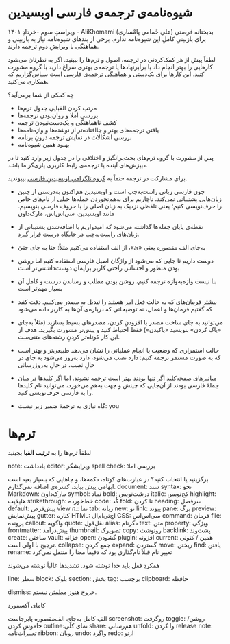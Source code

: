 # شیوه‌نامه‌ی ترجمه‌ی فارسی اوبسیدین
ویراستِ سوم -خردادِ ۱۴۰۱ - AliKhomami (علیِ خُمامیِ پامْساری)
بدبختانه فرصتي برای بازبینیِ کاملِ این شیوه‌نامه ندارم. برخی از بندهای شیوه‌نامه نیاز به بازبینی و هماهنگی با ویرایشِ دومِ ترجمه دارند.

لطفاً پیش از هر کمک‌کردنی در ترجمه، اصول و ترم‌ها را ببینید. اگر به نظرتان می‌شود کارهایی را بهتر انجام داد یا برابرنهادها یا ترجمه‌ی بهتری سراغ دارید با گروه مشورت کنید. این کارها برای یک‌دستی و هماهنگی ترجمه‌ی فارسی است سپاس‌گزاریم که همکاری می‌کنید.


چه کمکی از شما برمی‌آید؟
- مرتب کردن الفباییِ جدول ترم‌ها
- بررسی املا و روان‌بودن ترجمه‌ها
- کشف ناهماهنگی و یک‌دست‌نبودن ترجمه
- یافتن ترجمه‌های بهتر و جاافتاده‌تر از نوشته‌ها و واژه‌نامه‌ها
- بررسی اشکالات در نمایش ترجمه درونِ برنامه
- بهبود همین شیوه‌نامه

پس از مشورت با گروه ترم‌های بحث‌برانگیز و اختلافی را در جدول زیر وارد کنید تا در دبیزش‌های آینده یا ترجمه‌ی رابط کاربری یاری‌گر ما باشد.


برای مشارکت در ترجمه حتماً به [گروهِ تلگرامیِ اوبسیدینِ فارسی](https://t.me/obsdfa) بپیوندید.
- چون فارسی زبانی راست‌به‌چپ است و اوبسیدین هم‌اکنون به‌درستی از چنین زبان‌هایی پشتیبانی نمی‌کند، ناچاریم برای به‌هم‌نخوردن جمله‌ها خیلی از نام‌های خاص را حرف‌نویسی کنیم؛ یعنی تلفظي نزدیک به زبان اصلی را با حروف فارسی بنویسیم. مانند اوبسیدین، سی‌اس‌اس، مارک‌داون
- نقطه‌ی پایان جمله‌ها گذاشته می‌شود که امیدواریم با اضافه‌شدن پشتیبانی از زبان‌های راست‌به‌چپ در جایگاه درست قرار گیرد.
- به‌جای الف مقصوره یعنی «یٰ»، از الف استفاده می‌کنیم مثلاً: حتا به جای حتیٰ
- دوست داریم تا جایی که می‌شود از واژگان اصیل فارسی استفاده کنیم اما روشن بودن منظور و احساس راحتی کاربر برایمان دوست‌داشتنی‌تر است 
- بنا نیست واژه‌به‌واژه ترجمه کنیم، روشن بودن مطلب و رساندن درست و کامل آن بسیار مهم‌تر است
-  بیشتر فرمان‌های که به حالت فعل امر هستند را تبدیل به مصدر می‌کنیم. دقت کنید که گفتیم فرمان‌ها و اعمال، نه توضیحاتی که درباره‌ی آن‌ها به کاربر داده می‌شود
- می‌توانید به جای ساخت مصدر با افزودنِ کردن، مصدرهای بسیط بسازید (مثلاً به‌جای «پاک کردن» بنویسید «پاکیدن») فقط احتیاط کنید و پیش‌تر مشورت بگیرید. هدف از این کار کوتاه‌تر کردنِ رشته‌های متنی‌ست.
- حالت استمراری که وضعیت یا انجام عملیاتی را نشان می‌دهد طبیعی‌تر و بهتر است که به صورت مستمر ترجمه کنیم: دارد نصب می‌شود، دارد به‌روز می‌شود به جای در حالِ نصب، در حالِ به‌روزرسانی
- میانبرهای صفحه‌کلید اگر تنها بودند بهتر است ترجمه نشوند. اما اگر کلیدها در میان جملهٔ فارسی بودند از آن‌جایی که چینش و جهت به‌هم می‌خورد، می‌توانید نام کلیدها را به فارسی حرف‌نویسی کنید.

- گاه نیازی به ترجمهٔ ضمیر زیر نیست:
 you

# ترم‌ها

لطفاً ترم‌ها را به **ترتیب الفبا** بچینید




note: یادداشت
editor: ویرایشگر
spell check: بررسیِ املا

برگزینید یا انتخاب کنید؟
در عبارت‌های کوتاه، دکمه‌ها، و جاهایی که بسیار بعید است ابهامی پیش بیاید، کسره‌ی اضافه نمی‌گذارم.
document: سند
syntax: نحو
Markdown: مارک‌داون
symbol: نماد
bold: درشت‌نویس
italic: کج‌نویس
highlight: هایلایت
strikethrough: خط‌خورده
code: کُد
fold:  تا کردن
heading: سرفصل
default: پیش‌فرض
view *n.*: نما
tab: زبانه
new: نو
link: پیوند
pane: برگ
preview: پیش‌نمایش
gutter: کناره
HTML: اچ‌تی‌ام‌ال
CSS: سی‌اس‌اس
command: فرمان
file: پرونده
callout: واگویه
quote: نقل‌قول
alias: دگرنام
text: متن
property: ویژگی
frontmatter: پیش‌درآمد
thumbnail: تصویرک
copy: رونوشت
backlink: پشت‌وند
create: ساختن
vault: خزانه
open: گشودن
plugin: افزونه
current: همین / کنونی ترجیح با اولی است.
collapse: جمع کردن
expand: گستردن
move: ریختن
find: یافتن
rename: تغییرِ نام
قبلاً نام‌گذاری بود که دقیقاً معنا را منتقل نمی‌کرد


همکردِ فعل باید جدا نوشته شود.
تشدیدها غالباً نوشته می‌شوند


line: سطر
block: بلوک
section: بخش
tag: برچسب
clipboard: حافظه

dismiss: خروج
هنوز مطمئن نیستم.

کامای آکسفورد

الفِ کامل به‌جای الف‌مقصوره پابرجاست
screenshot: روگرفت
toggle: روشن/خاموش کردن
outline:نمای کلّی
share: هم‌رسانی
unfold: وا کردن
release note: تغییرات‌نامه
ribbon: روبان
undo: واگرد
redo: ازنو
